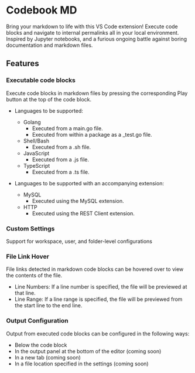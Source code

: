 # Codebook MD

Bring your markdown to life with this VS Code extension! Execute code blocks and navigate to internal permalinks all in your local environment. Inspired by Jupyter notebooks, and a furious ongoing battle against boring documentation and markdown files.

## Features

### Executable code blocks

Execute code blocks in markdown files by pressing the corresponding Play button at the top of the code block.

- Languages to be supported:
  - Golang
    - Executed from a main.go file.
    - Executed from within a package as a _test.go file.
  - Shell/Bash
    - Executed from a .sh file.
  - JavaScript
    - Executed from a .js file.
  - TypeScript
    - Executed from a .ts file.

- Languages to be supported with an accompanying extension:
  - MySQL
    - Executed using the MySQL extension.
  - HTTP
    - Executed using the REST Client extension.

### Custom Settings

Support for workspace, user, and folder-level configurations

### File Link Hover
File links detected in markdown code blocks can be hovered over to view the contents of the file. 
- Line Numbers: If a line number is specified, the file will be previewed at that line.
- Line Range: If a line range is specified, the file will be previewed from the start line to the end line.

### Output Configuration
Output from executed code blocks can be configured in the following ways:
- Below the code block
- In the output panel at the bottom of the editor (coming soon)
- In a new tab (coming soon)
- In a file location specified in the settings (coming soon)